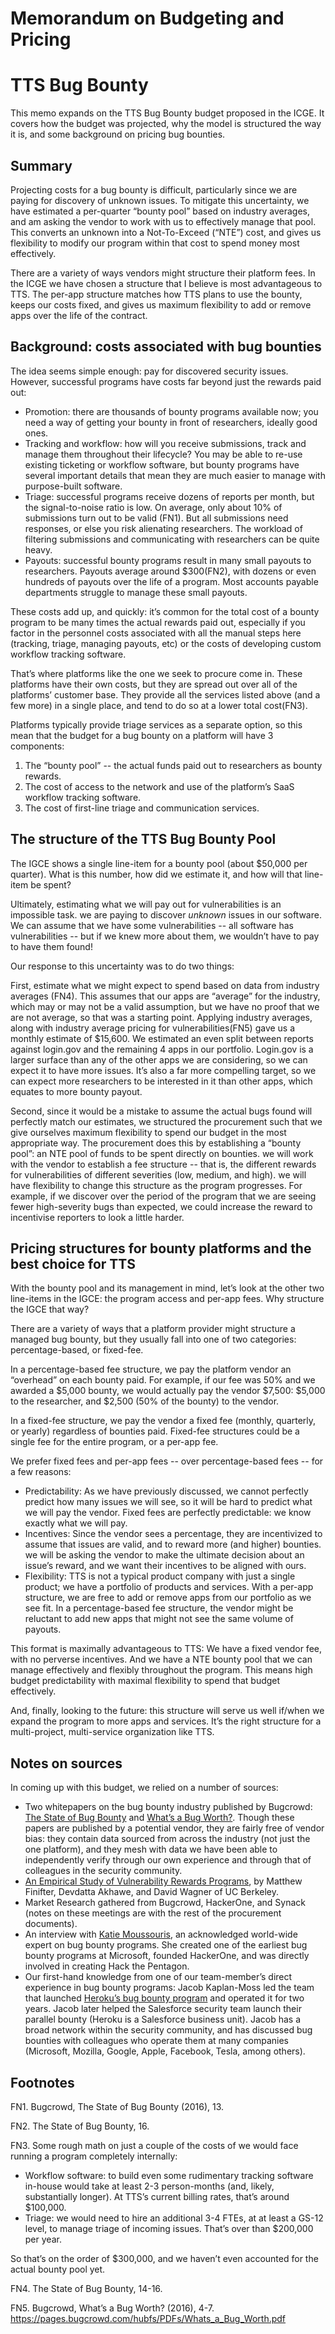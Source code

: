 # Memorandum on Budgeting and Pricing

# TTS Bug Bounty

This memo expands on the TTS Bug Bounty budget proposed in the ICGE. It covers how the budget was projected, why the model is structured the way it is, and some background on pricing bug bounties.

## Summary
Projecting costs for a bug bounty is difficult, particularly since we are paying for discovery of unknown issues. To mitigate this uncertainty, we have estimated a per-quarter “bounty pool” based on industry averages, and am asking the vendor to work with us to effectively manage that pool. This converts an unknown into a Not-To-Exceed (“NTE”) cost, and gives us flexibility to modify our program within that cost to spend money most effectively.

There are a variety of ways vendors might structure their platform fees. In the ICGE we have chosen a structure that I believe is most advantageous to TTS. The per-app structure matches how TTS plans to use the bounty, keeps our costs fixed, and gives us maximum flexibility to add or remove apps over the life of the contract. 

## Background: costs associated with bug bounties
The idea seems simple enough: pay for discovered security issues. However, successful programs have costs far beyond just the rewards paid out:

* Promotion: there are thousands of bounty programs available now; you need a way of getting your bounty in front of researchers, ideally good ones. 
* Tracking and workflow: how will you receive submissions, track and manage them throughout their lifecycle? You may be able to re-use existing ticketing or workflow software, but bounty programs have several important details that mean they are much easier to manage with purpose-built software.
* Triage: successful programs receive dozens of reports per month, but the signal-to-noise ratio is low. On average, only about 10% of submissions turn out to be valid (FN1). But all submissions need responses, or else you risk alienating researchers. The workload of filtering submissions and communicating with researchers can be quite heavy.
* Payouts: successful bounty programs result in many small payouts to researchers. Payouts average around $300(FN2), with dozens or even hundreds of payouts over the life of a program. Most accounts payable departments struggle to manage these small payouts.

These costs add up, and quickly: it’s common for the total cost of a bounty program to be many times the actual rewards paid out, especially if you factor in the personnel costs associated with all the manual steps here (tracking, triage, managing payouts, etc) or the costs of developing custom workflow tracking software.

That’s where platforms like the one we seek to procure come in. These platforms have their own costs, but they are spread out over all of the platforms’ customer base. They provide all the services listed above (and a few more) in a single place, and tend to do so at a lower total cost(FN3). 

Platforms typically provide triage services as a separate option, so this mean that the budget for a bug bounty on a platform will have 3 components:

1. The “bounty pool” -- the actual funds paid out to researchers as bounty rewards.
2. The cost of access to the network and use of the platform’s SaaS workflow tracking software.
3. The cost of first-line triage and communication services.

## The structure of the TTS Bug Bounty Pool
The IGCE shows a single line-item for a bounty pool (about $50,000 per quarter). What is this number, how did we estimate it, and how will that line-item be spent?

Ultimately, estimating what we will pay out for vulnerabilities is an impossible task. we are paying to discover *unknown* issues in our software. We can assume that we have some vulnerabilities -- all software has vulnerabilities -- but if we knew more about them, we wouldn’t have to pay to have them found!

Our response to this uncertainty was to do two things:

First, estimate what we might expect to spend based on data from industry averages (FN4). This assumes that our apps are “average” for the industry, which may or may not be a valid assumption, but we have no proof that we are not average, so that was a starting point. Applying industry averages, along with industry average pricing for vulnerabilities(FN5) gave us a monthly estimate of $15,600. We estimated an even split between reports against login.gov and the remaining 4 apps in our portfolio. Login.gov is a larger surface than any of the other apps we are considering, so we can expect it to have more issues. It’s also a far more compelling target, so we can expect more researchers to be interested in it than other apps, which equates to more bounty payout.

Second, since it would be a mistake to assume the actual bugs found will perfectly match our estimates, we structured the procurement such that we give ourselves maximum flexibility to spend our budget in the most appropriate way. The procurement does this by establishing a “bounty pool”: an NTE pool of funds to be spent directly on bounties. we will work with the vendor to establish a fee structure -- that is, the different rewards for vulnerabilities of different severities (low, medium, and high). we will have flexibility to change this structure as the program progresses. For example, if we discover over the period of the program that we are seeing fewer high-severity bugs than expected, we could increase the reward to incentivise reporters to look a little harder.

## Pricing structures for bounty platforms and the best choice for TTS
With the bounty pool and its management in mind, let’s look at the other two line-items in the IGCE: the program access and per-app fees. Why structure the IGCE that way?

There are a variety of ways that a platform provider might structure a managed bug bounty, but they usually fall into one of two categories: percentage-based, or fixed-fee.

In a percentage-based fee structure, we pay the platform vendor an “overhead” on each bounty paid. For example, if our fee was 50% and we awarded a $5,000 bounty, we would actually pay the vendor $7,500: $5,000 to the researcher, and $2,500 (50% of the bounty) to the vendor.

In a fixed-fee structure, we pay the vendor a fixed fee (monthly, quarterly, or yearly) regardless of bounties paid. Fixed-fee structures could be a single fee for the entire program, or a per-app fee.

We prefer fixed fees and per-app fees --  over percentage-based fees -- for a few reasons:

* Predictability: As we have previously discussed, we cannot perfectly predict how many issues we will see, so it will be hard to predict what we will pay the vendor. Fixed fees are perfectly predictable: we know exactly what we will pay.
* Incentives: Since the vendor sees a percentage, they are incentivized to assume that issues are valid, and to reward more (and higher) bounties. we will be asking the vendor to make the ultimate decision about an issue’s reward, and we want their incentives to be aligned with ours. 
* Flexibility: TTS is not a typical product company with just a single product; we have a portfolio of products and services. With a per-app structure, we are free to add or remove apps from our portfolio as we see fit. In a percentage-based fee structure, the vendor might be reluctant to add new apps that might not see the same volume of payouts.

This format is maximally advantageous to TTS: We have a fixed vendor fee, with no perverse incentives. And we have a NTE bounty pool that we can manage effectively and flexibly throughout the program. This means high budget predictability with maximal flexibility to spend that budget effectively.

And, finally, looking to the future: this structure will serve us well if/when we expand the program to more apps and services. It’s the right structure for a multi-project, multi-service organization like TTS.

## Notes on sources
In coming up with this budget, we relied on a number of sources:

* Two whitepapers on the bug bounty industry published by Bugcrowd: [The State of Bug Bounty](https://pages.bugcrowd.com/hubfs/PDFs/state-of-bug-bounty-2016.pdf) and [What’s a Bug Worth?](https://pages.bugcrowd.com/hubfs/PDFs/Whats_a_Bug_Worth.pdf). Though these papers are published by a potential vendor, they are fairly free of vendor bias: they contain data sourced from across the industry (not just the one platform), and they mesh with data we have been able to independently verify through our own experience and through that of colleagues in the security community.
* [An Empirical Study of Vulnerability Rewards Programs](http://devd.me/papers/vrp-paper.pdf), by Matthew Finifter, Devdatta Akhawe, and David Wagner of UC Berkeley.
* Market Research gathered from Bugcrowd, HackerOne, and Synack (notes on these meetings are with the rest of the procurement documents).
* An interview with [Katie Moussouris](https://en.wikipedia.org/wiki/Katie_Moussouris), an acknowledged world-wide expert on bug bounty programs. She created one of the earliest bug bounty programs at Microsoft, founded HackerOne, and was directly involved in creating Hack the Pentagon.
* Our first-hand knowledge from one of our team-member’s direct experience in bug bounty programs: Jacob Kaplan-Moss led the team that launched [Heroku’s bug bounty program](https://bugcrowd.com/heroku) and operated it for two years. Jacob later helped the Salesforce security team launch their parallel bounty (Heroku is a Salesforce business unit). Jacob has a broad network within the security community, and has discussed bug bounties with colleagues who operate them at many companies (Microsoft, Mozilla, Google, Apple, Facebook, Tesla, among others).

## Footnotes

FN1. Bugcrowd, The State of Bug Bounty (2016), 13.

FN2. The State of Bug Bounty, 16.

FN3. Some rough math on just a couple of the costs of we would face running a program completely internally:

* Workflow software: to build even some rudimentary tracking software in-house would take at least 2-3 person-months (and, likely, substantially longer). At TTS’s current billing rates, that’s around $100,000.
* Triage: we would need to hire an additional 3-4 FTEs, at at least a GS-12 level, to manage triage of incoming issues. That’s over than $200,000 per year.

So that’s on the order of $300,000, and we haven’t even accounted for the actual bounty pool yet.

FN4. The State of Bug Bounty, 14-16.

FN5. Bugcrowd, What’s a Bug Worth? (2016), 4-7. https://pages.bugcrowd.com/hubfs/PDFs/Whats_a_Bug_Worth.pdf 
